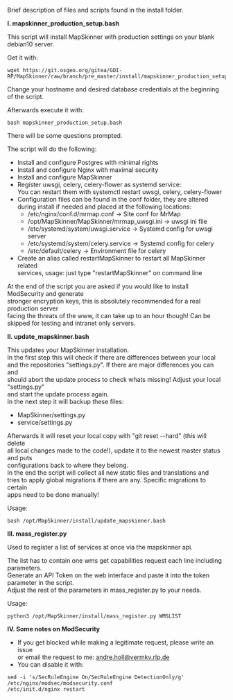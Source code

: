 Brief description of files and scripts found in the install folder.

**I.    mapskinner_production_setup.bash**

This script will install MapSkinner with production settings on your blank debian10 server.  

Get it with:
```
wget https://git.osgeo.org/gitea/GDI-RP/MapSkinner/raw/branch/pre_master/install/mapskinner_production_setup.bash
```  

Change your hostname and desired database credentials at the beginning of the script.  

Afterwards execute it with:  
```
bash mapskinner_production_setup.bash
```  


There will be some questions prompted.  

The script will do the following:   
- Install and configure Postgres with minimal rights
- Install and configure Nginx with maximal security
- Install and configure MapSkinner
- Register uwsgi, celery, celery-flower as systemd service:  
  You can restart them with systemctl restart  uwsgi, celery, celery-flower   
- Configuration files can be found in the conf folder, they are altered   
  during install if needed and placed at the following locations:  
  - /etc/nginx/conf.d/mrmap.conf -> Site conf for MrMap  
  - /opt/MapSkinner/MapSkinner/mrmap_uwsgi.ini -> uwsgi ini file  
  - /etc/systemd/system/uwsgi.service -> Systemd config for uwsgi server  
  - /etc/systemd/system/celery.service -> Systemd config for celery  
  - /etc/default/celery -> Environment file for  celery  
- Create an alias called restartMapSkinner to restart all MapSkinner related  
  services, usage: just type "restartMapSkinner" on command line  

At the end of the script you are asked if you would like to install ModSecurity and generate  
stronger encryption keys, this is absolutely recommended for a real production server  
facing the threats of the www, it can take up to an hour though! Can be skipped for testing and intranet only servers.  


**II.   update_mapskinner.bash**

This updates your MapSkinner installation.  
In the first step this will check if there are differences between your local  
and the repositories "settings.py". If there are major differences you can and  
should abort the update process to check whats missing! Adjust your local "settings.py"  
and start the update process again.  
In the next step it will backup these files:  
- MapSkinner/settings.py   
- service/settings.py  

Afterwards it will reset your local copy with "git reset --hard" (this will delete   
all local changes made to the code!), update it to the newest master status and puts  
configurations back to where they belong.  
In the end the script will collect all new static files and translations and  
tries to apply global migrations if there are any. Specific migrations to certain  
apps need to be done manually!   

Usage:  
```
bash /opt/MapSkinner/install/update_mapskinner.bash
```  

**III.  mass_register.py**

Used to register a list of services at once via the mapskinner api.

The list has to contain one wms get capabilities request each line including parameters.  
Generate an API Token on the web interface and paste it into the token parameter in the script.  
Adjust the rest of the parameters in mass_register.py to your needs.

Usage:    
```
python3 /opt/MapSkinner/install/mass_register.py WMSLIST
```    

**IV.  Some notes on ModSecurity**

- If you get blocked while making a legitimate request, please write an issue   
or email the request to me: andre.holl@vermkv.rlp.de  
- You can disable it with:  

```
sed -i 's/SecRuleEngine On/SecRuleEngine DetectionOnly/g' /etc/nginx/modsec/modsecurity.conf   
/etc/init.d/nginx restart
```    
